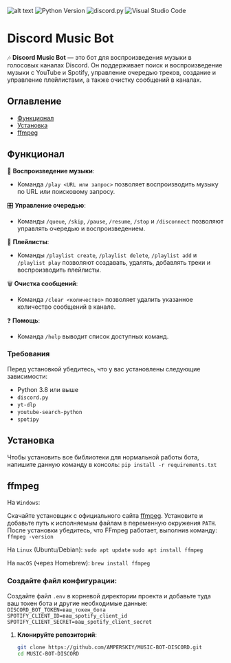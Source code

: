 ![alt text](https://i.imgur.com/edVuwvv.png)
![Python Version](https://img.shields.io/badge/Python-version_3.12.5-yellow)
![discord.py](https://img.shields.io/badge/discord.py-version_2.4.0-blue
)
![Visual Studio Code](https://img.shields.io/badge/Visual_Studio_Code-blue
)

# Discord Music Bot

🎶 **Discord Music Bot** — это бот для воспроизведения музыки в голосовых каналах Discord. Он поддерживает поиск и воспроизведение музыки с YouTube и Spotify, управление очередью треков, создание и управление плейлистами, а также очистку сообщений в каналах.

## Оглавление

- [Функционал](#функционал)
- [Установка](#установка)
- [ffmpeg](#ffmpeg)

## Функционал

🎵 **Воспроизведение музыки**:
- Команда `/play <URL или запрос>` позволяет воспроизводить музыку по URL или поисковому запросу.

🎛️ **Управление очередью**:
- Команды `/queue`, `/skip`, `/pause`, `/resume`, `/stop` и `/disconnect` позволяют управлять очередью и воспроизведением.

📜 **Плейлисты**:
- Команды `/playlist create`, `/playlist delete`, `/playlist add` и `/playlist play` позволяют создавать, удалять, добавлять треки и воспроизводить плейлисты.

🗑️ **Очистка сообщений**:
- Команда `/clear <количество>` позволяет удалить указанное количество сообщений в канале.

❓ **Помощь**:
- Команда `/help` выводит список доступных команд.

### Требования

Перед установкой убедитесь, что у вас установлены следующие зависимости:

- Python 3.8 или выше
- `discord.py`
- `yt-dlp`
- `youtube-search-python`
- `spotipy`

## Установка
Чтобы установить все библиотеки для нормальной работы бота, напишите данную команду в консоль:
`pip install -r requirements.txt`

## ffmpeg
На `Windows`:

Скачайте установщик с официального сайта [ffmpeg](https://ffmpeg.org/). 
Установите и добавьте путь к исполняемым файлам в переменную окружения `PATH`.
После установки убедитесь, что FFmpeg работает, выполнив команду:
`ffmpeg -version`

На `Linux` (Ubuntu/Debian):
`sudo apt update`
`sudo apt install ffmpeg`

На `macOS` (через Homebrew):
`brew install ffmpeg`

### Создайте файл конфигурации:
Создайте файл `.env` в корневой директории проекта и добавьте туда ваш токен бота и другие необходимые данные:
`DISCORD_BOT_TOKEN=ваш_токен_бота`
`SPOTIFY_CLIENT_ID=ваш_spotify_client_id`
`SPOTIFY_CLIENT_SECRET=ваш_spotify_client_secret`

1. **Клонируйте репозиторий**:
   ```bash
   git clone https://github.com/AMPERSKIY/MUSIC-BOT-DISCORD.git
   cd MUSIC-BOT-DISCORD
